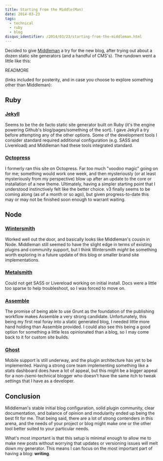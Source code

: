 ```yaml
---
title: Starting From the Middle(Man)
date: 2014-03-23
tags:
  - technical
  - ruby
  - blog
disqus_identifier: /2014/03/23/starting-from-the-middleman.html
---
```

Decided to give [Middleman](http://middlemanapp.com/) a try for the new blog, after trying out about a dozen static site generators (and a handful of CMS's). The rundown went a little like this:

READMORE

(links included for posterity, and in case you choose to explore something other than Middleman):

## Ruby

### [Jekyll](http://jekyllrb.com/)
Seems to be the de facto static site generator built on Ruby (it's the engine powering Github's blog/pages/something of the sort). I gave Jekyll a try before attempting any of the other options. Some of the development tools I consider standard required additional configuration (e.g. SASS and Livereload) and Middleman had these tools integrated standard.

### [Octopress](http://octopress.org/)
I formerly ran this site on Octopress. Far too much "voodoo magic" going on for me; something would work one week, and then mysteriously (or at least mysteriously from my perspective) blow up after an update to the core or installation of a new theme. Ultimately, having a simpler starting point that I understood instinctively felt like the better choice. v3 finally seems to be coming along (as of a month or so ago), but given progress-to-date this may or may not be finished soon enough to warrant waiting.

## Node

### [Wintersmith](http://wintersmith.io/)
Worked well out the door, and basically looks like Middleman's cousin in Node. Middleman still seemed to have the slight edge in terms of existing plugins and community support, but I think Wintersmith *might* be something worth exploring in a future update of this blog or smaller brand site implementations.

### [Metalsmith](http://www.metalsmith.io/)
Could not get SASS or Livereload working on initial install. Docs were a little too sparse to help troubleshoot, so I was forced to move on.

### [Assemble](http://assemble.io/)
The promise of being able to use Grunt as the foundation of the publishing workflow makes Assemble a very strong candidate. Unfortunately, this being my first real foray into a static generated blog, I needed little more hand holding than Assemble provided. I could also see this being a good option for something a little less opinionated than a blog, so I may come back to it for custom site builds.

### [Ghost](https://ghost.org/)
Mobile support is still underway, and the plugin architecture has yet to be implemented. Having a strong core team implementing something like a stats dashboard does have a lot of appeal, but this might be a bigger appeal for a non-/semi-technical blogger who doesn't have the same itch to tweak settings that I have as a developer.

## Conclusion
Middleman's stable initial blog configuration, solid plugin community, clear documentation, and balance of opinion and modularity ended up being the best fit for me. That being said, there are a lot of strong contenders in this arena, and the needs of your project or blog might make one or the other tool better suited to your particular needs.

What's most important is that this setup is minimal enough to allow me to make new posts without worrying that updates or versioning issues will melt down my generator. This means I can focus on the most important part of having a blog: **writing**.

